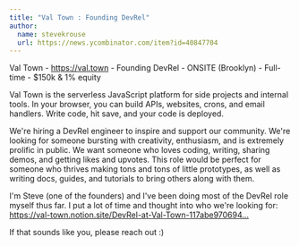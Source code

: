 ```yaml
---
title: "Val Town : Founding DevRel"
author:
  name: stevekrouse
  url: https://news.ycombinator.com/item?id=40847704
---
```

Val Town - <a href="https:&#x2F;&#x2F;val.town" rel="nofollow">https:&#x2F;&#x2F;val.town</a> - Founding DevRel - ONSITE (Brooklyn) - Full-time - $150k &amp; 1% equity

Val Town is the serverless JavaScript platform for side projects and internal tools. In your browser, you can build APIs, websites, crons, and email handlers. Write code, hit save, and your code is deployed.

We&#x27;re hiring a DevRel engineer to inspire and support our community. We&#x27;re looking for someone bursting with creativity, enthusiasm, and is extremely prolific in public. We want someone who loves coding, writing, sharing demos, and getting likes and upvotes. This role would be perfect for someone who thrives making tons and tons of little prototypes, as well as writing docs, guides, and tutorials to bring others along with them.

I&#x27;m Steve (one of the founders) and I&#x27;ve been doing most of the DevRel role myself thus far. I put a lot of time and thought into who we&#x27;re looking for: <a href="https:&#x2F;&#x2F;val-town.notion.site&#x2F;DevRel-at-Val-Town-117abe97069449e58df53d7a794ebfac" rel="nofollow">https:&#x2F;&#x2F;val-town.notion.site&#x2F;DevRel-at-Val-Town-117abe970694...</a>

If that sounds like you, please reach out :)
